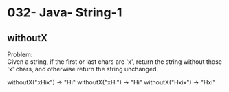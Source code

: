032- Java- String-1
==================

withoutX
-----------

Problem:  
Given a string, if the first or last chars are 'x', return the string without those 'x' chars, and otherwise return the string unchanged. 

withoutX("xHix") → "Hi"
withoutX("xHi") → "Hi"
withoutX("Hxix") → "Hxi"